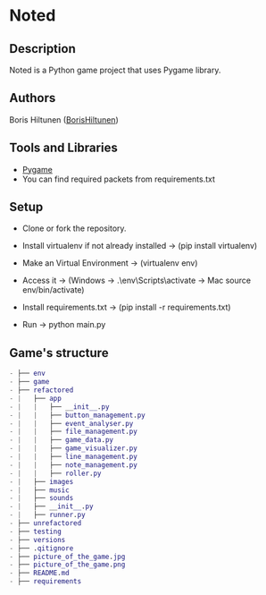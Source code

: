 # Noted

## Description
Noted is a Python game project that uses Pygame library.

## Authors
Boris Hiltunen ([BorisHiltunen](https://github.com/BorisHiltunen))

## Tools and Libraries
- [Pygame](https://www.pygame.org/docs/)
- You can find required packets from requirements.txt

## Setup
- Clone or fork the repository.

- Install virtualenv if not already installed
-> (pip install virtualenv)

- Make an Virtual Environment
-> (virtualenv env)

- Access it
-> (Windows -> .\env\Scripts\activate -> Mac source env/bin/activate)

- Install requirements.txt
-> (pip install -r requirements.txt)

- Run
-> python main.py

## Game's structure
```GAP
- ├── env
- ├── game
- ├── refactored
- |   ├── app
- |   |   ├── __init__.py
- |   |   ├── button_management.py
- |   |   ├── event_analyser.py
- |   |   ├── file_management.py
- |   |   ├── game_data.py
- |   |   ├── game_visualizer.py
- |   |   ├── line_management.py
- |   |   ├── note_management.py
- |   |   ├── roller.py
- |   ├── images
- |   ├── music
- |   ├── sounds
- |   ├── __init__.py
- |   ├── runner.py
- ├── unrefactored
- ├── testing
- ├── versions
- ├── .qitignore
- ├── picture_of_the_game.jpg
- ├── picture_of_the_game.png
- ├── README.md
- ├── requirements
```
